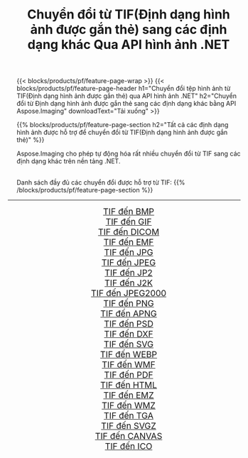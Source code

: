 ﻿---
title: Chuyển đổi từ TIF(Định dạng hình ảnh được gắn thẻ) sang các định dạng khác Qua API hình ảnh .NET 
weight: 3920
url: /vi/net/conversion/from/tif 
lang: vi
langdirlevel: 2
locales: zh-hans,ja,it,ru,de,es,fr,nl,id,lt,pl,pt,vi,tr,ko,zh-hant,ar,hi,th,sv,cs,uk,he
description: Sử dụng Aspose.Imaging, bạn có thể dễ dàng chuyển đổi từ TIF(Định dạng hình ảnh được gắn thẻ) sang các định dạng khác
---

{{< blocks/products/pf/feature-page-wrap >}}
{{< blocks/products/pf/feature-page-header h1="Chuyển đổi tệp hình ảnh từ TIF(Định dạng hình ảnh được gắn thẻ) qua API hình ảnh .NET" h2="Chuyển đổi từ Định dạng hình ảnh được gắn thẻ sang các định dạng khác bằng API Aspose.Imaging" downloadText="Tải xuống" >}}


{{% blocks/products/pf/feature-page-section  h2="Tất cả các định dạng hình ảnh được hỗ trợ để chuyển đổi từ TIF(Định dạng hình ảnh được gắn thẻ)" %}}
<p align=justify>Aspose.Imaging cho phép tự động hóa rất nhiều chuyển đổi từ TIF sang các định dạng khác trên nền tảng .NET. </p>
<br/>
Danh sách đầy đủ các chuyển đổi được hỗ trợ từ TIF:
{{% /blocks/products/pf/feature-page-section %}}
<div class="container-fluid productfamilypage bg-gray">
    <div class="convertypes bg-gray agp-content section">
        <div class="container">
		<hr style="margin-left:-20px;"/>
		<div class="row other-converters" style="gap: 10px;font-size: 19px;text-align:center;">
		    <div class='col-md-2 other-converter remove-lp remove-rp'><a href="/imaging/vi/net/conversion/tif-to-bmp" style="padding:15px;">TIF đến BMP</a></div><div class='col-md-2 other-converter remove-lp remove-rp'><a href="/imaging/vi/net/conversion/tif-to-gif" style="padding:15px;">TIF đến GIF</a></div><div class='col-md-2 other-converter remove-lp remove-rp'><a href="/imaging/vi/net/conversion/tif-to-dicom" style="padding:15px;">TIF đến DICOM</a></div><div class='col-md-2 other-converter remove-lp remove-rp'><a href="/imaging/vi/net/conversion/tif-to-emf" style="padding:15px;">TIF đến EMF</a></div><div class='col-md-2 other-converter remove-lp remove-rp'><a href="/imaging/vi/net/conversion/tif-to-jpg" style="padding:15px;">TIF đến JPG</a></div><div class='col-md-2 other-converter remove-lp remove-rp'><a href="/imaging/vi/net/conversion/tif-to-jpeg" style="padding:15px;">TIF đến JPEG</a></div><div class='col-md-2 other-converter remove-lp remove-rp'><a href="/imaging/vi/net/conversion/tif-to-jp2" style="padding:15px;">TIF đến JP2</a></div><div class='col-md-2 other-converter remove-lp remove-rp'><a href="/imaging/vi/net/conversion/tif-to-j2k" style="padding:15px;">TIF đến J2K</a></div><div class='col-md-2 other-converter remove-lp remove-rp'><a href="/imaging/vi/net/conversion/tif-to-jpeg2000" style="padding:15px;">TIF đến JPEG2000</a></div><div class='col-md-2 other-converter remove-lp remove-rp'><a href="/imaging/vi/net/conversion/tif-to-png" style="padding:15px;">TIF đến PNG</a></div><div class='col-md-2 other-converter remove-lp remove-rp'><a href="/imaging/vi/net/conversion/tif-to-apng" style="padding:15px;">TIF đến APNG</a></div><div class='col-md-2 other-converter remove-lp remove-rp'><a href="/imaging/vi/net/conversion/tif-to-psd" style="padding:15px;">TIF đến PSD</a></div><div class='col-md-2 other-converter remove-lp remove-rp'><a href="/imaging/vi/net/conversion/tif-to-dxf" style="padding:15px;">TIF đến DXF</a></div><div class='col-md-2 other-converter remove-lp remove-rp'><a href="/imaging/vi/net/conversion/tif-to-svg" style="padding:15px;">TIF đến SVG</a></div><div class='col-md-2 other-converter remove-lp remove-rp'><a href="/imaging/vi/net/conversion/tif-to-webp" style="padding:15px;">TIF đến WEBP</a></div><div class='col-md-2 other-converter remove-lp remove-rp'><a href="/imaging/vi/net/conversion/tif-to-wmf" style="padding:15px;">TIF đến WMF</a></div><div class='col-md-2 other-converter remove-lp remove-rp'><a href="/imaging/vi/net/conversion/tif-to-pdf" style="padding:15px;">TIF đến PDF</a></div><div class='col-md-2 other-converter remove-lp remove-rp'><a href="/imaging/vi/net/conversion/tif-to-html" style="padding:15px;">TIF đến HTML</a></div><div class='col-md-2 other-converter remove-lp remove-rp'><a href="/imaging/vi/net/conversion/tif-to-emz" style="padding:15px;">TIF đến EMZ</a></div><div class='col-md-2 other-converter remove-lp remove-rp'><a href="/imaging/vi/net/conversion/tif-to-wmz" style="padding:15px;">TIF đến WMZ</a></div><div class='col-md-2 other-converter remove-lp remove-rp'><a href="/imaging/vi/net/conversion/tif-to-tga" style="padding:15px;">TIF đến TGA</a></div><div class='col-md-2 other-converter remove-lp remove-rp'><a href="/imaging/vi/net/conversion/tif-to-svgz" style="padding:15px;">TIF đến SVGZ</a></div><div class='col-md-2 other-converter remove-lp remove-rp'><a href="/imaging/vi/net/conversion/tif-to-canvas" style="padding:15px;">TIF đến CANVAS</a></div><div class='col-md-2 other-converter remove-lp remove-rp'><a href="/imaging/vi/net/conversion/tif-to-ico" style="padding:15px;">TIF đến ICO</a></div>
                </div>
        </div>
    </div>
</div>
<br/>

